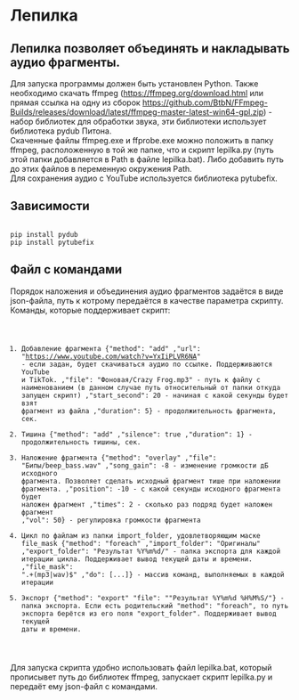 # Лепилка
## Лепилка позволяет объединять и накладывать аудио фрагменты.
Для запуска программы должен быть установлен Python. Также необходимо скачать ffmpeg (https://ffmpeg.org/download.html или прямая ссылка на одну из сборок https://github.com/BtbN/FFmpeg-Builds/releases/download/latest/ffmpeg-master-latest-win64-gpl.zip) - набор библиотек для обработки звука, эти библиотеки использует библиотека pydub Питона.<br>
Скаченные файлы ffmpeg.exe и ffprobe.exe можно положить в папку ffmpeg, расположенную в той же папке, что и скрипт lepilka.py (путь этой папки добавляется в Path в файле lepilka.bat). Либо добавить путь до этих файлов в переменную окружения Path.<br>
Для сохранения аудио с YouTube используется библиотека pytubefix.<br>

## Зависимости
<code>
pip install pydub
pip install pytubefix
</code>

## Файл с командами
Порядок наложения и объединения аудио фрагментов задаётся в виде json-файла, путь к котрому передаётся в качестве параметра скрипту.
Команды, которые поддерживает скрипт:
<code>
1. Добавление фрагмента
  {"method": "add"
  ,"url": "https://www.youtube.com/watch?v=YxIiPLVR6NA" - если задан, будет скачиваться аудио по ссылке. Поддерживаются YouTube и TikTok.
  ,"file": "Фоновая/Crazy Frog.mp3"  - путь к файлу с наименованием (в данном случае путь относительный от папки откуда запущен скрипт)
  ,"start_second": 20                - начиная с какой секунды будет взят фрагмент из файла
  ,"duration": 5}                    - продолжительность фрагмента, сек.
2. Тишина
  {"method": "add"
  ,"silence": true
  ,"duration": 1}                    - продолжительность тишины, сек.
3. Наложение фрагмента 
  {"method": "overlay"
  ,"file": "Бипы/beep_bass.wav"
  ,"song_gain": -8                   - изменение громкости дБ исходного фрагмента. Позволяет сделать исходный фрагмент тише при наложении фрагмента.
  ,"position": -10                   - с какой секунды исходного фрагмента будет наложен фрагмент
  ,"times": 2                        - сколько раз подряд будет наложен фрагмент
  ,"vol": 50}                        - регулировка громкости фрагмента
4. Цикл по файлам из папки import_folder, удовлетворяющим маске file_mask
  {"method": "foreach"
  ,"import_folder": "Оригиналы"
  ,"export_folder": "Результат %Y%m%d/"  - папка экспорта для каждой итерации цикла. Поддерживает вывод текущей даты и времени.
  ,"file_mask": ".+(mp3|wav)$"
  ,"do": [...]}                      - массив команд, выполняемых в каждой итерации
5. Экспорт
  {"method": "export"
  "file": ""Результат %Y%m%d %H%M%S/"}  - папка экспорта. Если есть родительский "method": "foreach", то путь экспорта берётся из его поля "export_folder". Поддерживает вывод текущей даты и времени.
</code>

Для запуска скрипта удобно использовать файл lepilka.bat, который прописывет путь до библиотек ffmpeg, запускает скрипт lepilka.py и передаёт ему json-файл с командами.
